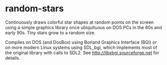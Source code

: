 # random-stars

Continuously draws colorful star shapes at random points on the screen using
a simple graphics library once ubiquituous on DOS PCs in the 80s and early 90s.
Tiny stars grow to a random size.

Compiles on DOS (and DosBox) using Borland Graphics Interface (BGI)
or on more modern Linux systems using SDL_bgi, which implements most of the original
library with calls to SDL2. See http://libxbgi.sourceforge.net for details.









